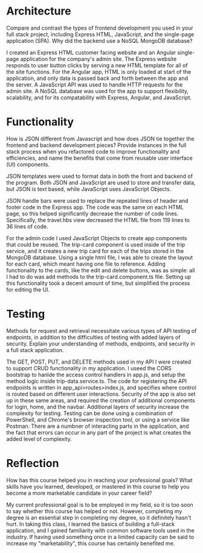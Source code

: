 # Architecture
Compare and contrast the types of frontend development you used in your full stack project, including Express HTML, JavaScript, and the single-page application (SPA).
Why did the backend use a NoSQL MongoDB database?

I created an Express HTML customer facing website and an Angular single-page application for the company's admin site. The Express website responds to user button clicks by serving a new HTML template for all of the site functions. For the Angular app, HTML is only loaded at start of the application, and only data is passed back and forth between the app and the server. A JavaScript API was used to handle HTTP requests for the admin site. A NoSQL database was used for the app to support flexibility, scalability, and for its compatability with Express, Angular, and JavaScript. 


# Functionality
How is JSON different from Javascript and how does JSON tie together the frontend and backend development pieces?
Provide instances in the full stack process when you refactored code to improve functionality and efficiencies, and name the benefits that come from reusable user interface (UI) components.

JSON templates were used to format data in both the front and backend of the program. Both JSON and JavaScript are used to store and transfer data, but JSON is text based, while JavaScript uses JavaScript Objects. 

JSON handle bars were used to replace the repeated lines of header and footer code in the Express app. The code was the same on each HTML page, so this helped significantly decrease the number of code lines. Specifically, the travel.hbs view decreased the HTML file from 119 lines to 36 lines of code. 

For the admin code I used JavaScript Objects to create app components that could be reused. The trip-card component is used inside of the trip service, and it creates a new trip card for each of the trips stored in the MongoDB database. Using a single html file, I was able to create the layout for each card, which meant having one file to reference. Adding functionality to the cards, like the edit and delete buttons, was as simple: all I had to do was add methods to the trip-card.component.ts file. Setting up this functionality took a decent amount of time, but simplified the process for editing the UI.

# Testing
Methods for request and retrieval necessitate various types of API testing of endpoints, in addition to the difficulties of testing with added layers of security. Explain your understanding of methods, endpoints, and security in a full stack application. 

The GET, POST, PUT, and DELETE methods used in my API I were created to support CRUD functionality in my application. I useed the CORS bootstrap to hanlde the access control handlers in app.js, and setup the method logic inside trip-data.service.ts. The code for registering the API endpoints is written in app_api>routes>index.js, and specifies where control is routed based on different user interactions. Security of the app is also set up in these same areas, and required the creation of additional components for login, home, and the navbar. Additional layers of security increase the complexity for testing. Testing can be done using a combination of PowerShell, and Chrome's browser inspection tool, or using a service like Postman. There are a numbner of interacting parts in the application, and the fact that errors can occur in any part of the project is what creates the added level of complexity. 

# Reflection
How has this course helped you in reaching your professional goals? What skills have you learned, developed, or mastered in this course to help you become a more marketable candidate in your career field?

My current professional goal is to be employed in my field, so it is too soon to say whether this course has helped or not. However, completing my degree is an essential step in completing my degree, so it definitely hasn't hurt. In taking this class, I learned the basics of building a full-stack application, and I gained familiarity with common software tools used in the industry. If having used something once in a limited capacity can be said to increase my "marketability", this course has certainly benefited me.
